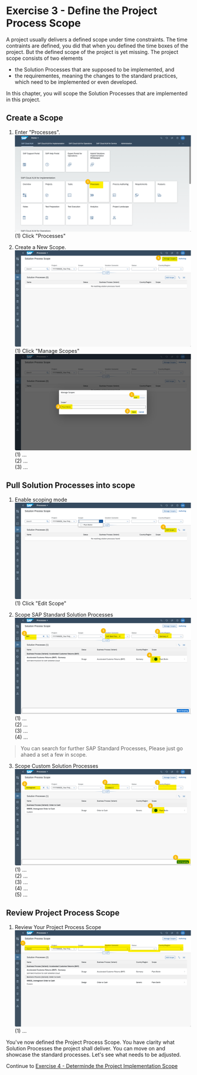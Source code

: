 # Exercise 3 - Define the Project Process Scope

A project usually delivers a defined scope under time constraints. The time contraints are defined, you did that when you defined the time boxes of the project. But the defined scope of the project is yet missing. The project scope consists of two elements
* the Solution Processes that are supposed to be implemented, and
* the requirementes, meaning the changes to the standard practices, which need to be implemented or even developed.

In this chapter, you will scope the Solution Processes that are implemented in this project.

## Create a Scope

1. Enter "Processes".
<br> ![](2021-11-11-19-59-18.png)
<br> (1) Click "Processes"

2.	Create a New Scope.
<br> ![](2021-11-11-20-05-21.png)
<br> (1) Click "Manage Scopes"
<br> ![](2021-11-11-20-06-48.png)
<br> (1) ...
<br> (2) ...
<br> (3) ...

## Pull Solution Processes into scope

1. Enable scoping mode
<br> ![](2021-11-11-20-13-57.png)
<br> (1) Click "Edit Scope"

2. Scope SAP Standard Solution Processes
<br> ![](2021-11-11-20-18-33.png)
<br> (1) ...
<br> (2) ...
<br> (3) ...
<br> (4) ...

> You can search for further SAP Standard Processes, Please just go ahaed a set a few in scope.

3. Scope Custom Solution Processes
<br> ![](2021-11-11-20-21-15.png)
<br> (1) ...
<br> (2) ...
<br> (3) ...
<br> (4) ...
<br> (5) ...

## Review Project Process Scope

1. Review Your Project Process Scope
<br> ![](2021-11-11-20-24-04.png)
<br> (1) ...

You've now defined the Project Process Scope. You have clarity what Solution Processes the project shall deliver. You can move on and showcase the standard processes. Let's see what needs to be adjusted.

Continue to [Exercise 4 - Determinde the Project Implementation Scope](../ex4/README.md)
